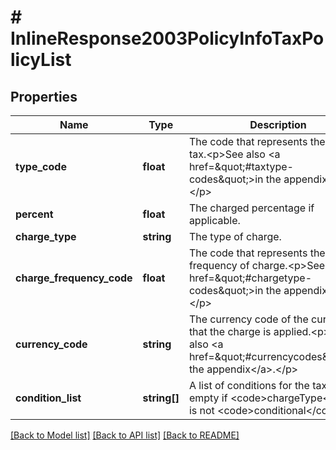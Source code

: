 # # InlineResponse2003PolicyInfoTaxPolicyList

## Properties

Name | Type | Description | Notes
------------ | ------------- | ------------- | -------------
**type_code** | **float** | The code that represents the type of tax.&lt;p&gt;See also &lt;a href&#x3D;\&quot;#taxtype-codes\&quot;&gt;in the appendix&lt;/a&gt;.&lt;/p&gt; |
**percent** | **float** | The charged percentage if applicable. | [optional]
**charge_type** | **string** | The type of charge. |
**charge_frequency_code** | **float** | The code that represents the frequency of charge.&lt;p&gt;See also &lt;a href&#x3D;\&quot;#chargetype-codes\&quot;&gt;in the appendix&lt;/a&gt;.&lt;/p&gt; |
**currency_code** | **string** | The currency code of the currency in that the charge is applied.&lt;p&gt;See also &lt;a href&#x3D;\&quot;#currencycodes\&quot;&gt;in the appendix&lt;/a&gt;.&lt;/p&gt; |
**condition_list** | **string[]** | A list of conditions for the tax. Is empty if &lt;code&gt;chargeType&lt;/code&gt; is not &lt;code&gt;conditional&lt;/code&gt;. |

[[Back to Model list]](../../README.md#models) [[Back to API list]](../../README.md#endpoints) [[Back to README]](../../README.md)
